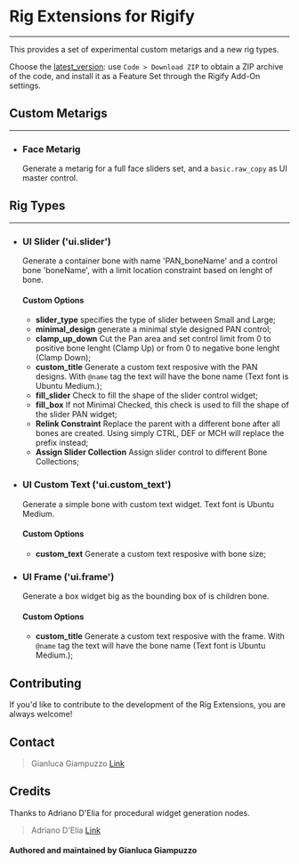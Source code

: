 # Rig Extensions for Rigify
-------

This provides a set of experimental custom metarigs and a new rig types.

Choose the [latest_version]([https://linktr.ee/gianlucagiampuzzo](https://github.com/gianlugiampu/gian_extension_for_rigify/tags)):
use `Code > Download ZIP` to obtain a ZIP archive of the code, and install it
as a Feature Set through the Rigify Add-On settings.

## Custom Metarigs
-------
* ### Face Metarig
  Generate a metarig for a full face sliders set, and a `basic.raw_copy` as UI master control.
  
## Rig Types
-------

* ### UI Slider ('ui.slider')

  Generate a container bone with name 'PAN_boneName' and a control bone 'boneName',
  with a limit location constraint based on lenght of bone.
  
  #### Custom Options
  * **slider_type** specifies the type of slider between Small and Large;
  * **minimal_design** generate a minimal style designed PAN control;
  * **clamp_up_down** Cut the Pan area and set control limit from 0 to positive bone lenght (Clamp Up) or from 0 to negative bone lenght (Clamp Down);
  * **custom_title** Generate a custom text resposive with the PAN designs. With `@name` tag the text will have the bone name (Text font is Ubuntu Medium.);
  * **fill_slider** Check to fill the shape of the slider control widget;
  * **fill_box** If not Minimal Checked, this check is used to fill the shape of the slider PAN widget; 
  * **Relink Constraint** Replace the parent with a different bone after all bones are created. Using simply CTRL, DEF or MCH will replace the prefix instead;
  * **Assign Slider Collection** Assign slider control to different Bone Collections;
 
* ### UI Custom Text ('ui.custom_text')

  Generate a simple bone with custom text widget. Text font is Ubuntu Medium.
  
  #### Custom Options
  * **custom_text** Generate a custom text resposive with bone size;
 
* ### UI Frame ('ui.frame')

  Generate a box widget big as the bounding box of is children bone.
  
  #### Custom Options
  * **custom_title** Generate a custom text resposive with the frame. With `@name` tag the text will have the bone name (Text font is Ubuntu Medium.);

## Contributing
If you'd like to contribute to the development of the Rig Extensions, you are always welcome!

## Contact
> Gianluca Giampuzzo [Link](https://linktr.ee/gianlucagiampuzzo)

## Credits
Thanks to Adriano D'Elia for procedural widget generation nodes.

> Adriano D'Elia [Link](https://linktr.ee/adrianodelia)

#### Authored and maintained by Gianluca Giampuzzo

